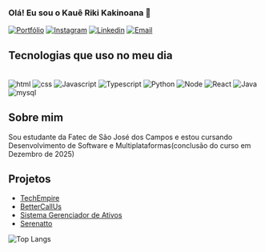 ### Olá! Eu sou o Kauê Riki Kakinoana 👋

[![Portfólio](https://img.shields.io/website?label=portfólio/style=for-the-badge&url=https://portfolio-orpin-nine-25.vercel.app/)](https://portfolio-orpin-nine-25.vercel.app/)
[![Instagram](https://img.shields.io/badge/Instagram-E4405F?style=for-the-badge&logo=instagram&logoColor=white)](https://www.instagram.com/kaue_riki/)
[![Linkedin](https://img.shields.io/badge/LinkedIn-0077B5?style=for-the-badge&logo=linkedin&logoColor=white)](https://www.linkedin.com/in/kau%C3%AA-riki-70b518273/)
[![Email](https://img.shields.io/badge/Gmail-D14836?style=for-the-badge&logo=gmail&logoColor=white)](mailto:kauerikil@gmail.com/)

## Tecnologias que uso no meu dia
<div style="display: inline_block"><br/>
  <img align="center" alt="html" src="https://img.shields.io/badge/HTML5-E34F26?style=for-the-badge&logo=html5&logoColor=white" />
  <img align="center" alt="css" src="https://img.shields.io/badge/CSS3-1572B6?style=for-the-badge&logo=css3&logoColor=white" />
  <img align="center" alt="Javascript" src="https://img.shields.io/badge/JavaScript-323330?style=for-the-badge&logo=javascript&logoColor=F7DF1E" />
  <img align="center" alt="Typescript" src="https://img.shields.io/badge/TypeScript-007ACC?style=for-the-badge&logo=typescript&logoColor=white" />
  <img align="center" alt="Python" src="https://img.shields.io/badge/Python-3776AB?style=for-the-badge&logo=python&logoColor=white" />
  <img align="center" alt="Node" src="https://img.shields.io/badge/Node.js-43853D?style=for-the-badge&logo=node.js&logoColor=white" />
  <img align="center" alt="React" src="https://img.shields.io/badge/React-20232A?style=for-the-badge&logo=react&logoColor=61DAFB" />
  <img align="center" alt="Java" src="https://img.shields.io/badge/Java-ED8B00?style=for-the-badge&logo=openjdk&logoColor=white" />
  <img align="center" alt="mysql" src="https://img.shields.io/badge/MySQL-00000F?style=for-the-badge&logo=mysql&logoColor=white" />
</div>

## Sobre mim
Sou estudante da Fatec de São José dos Campos e estou cursando Desenvolvimento de Software e Multiplataformas(conclusão do curso em Dezembro de 2025)

## Projetos
- [TechEmpire](https://github.com/APIEquipe/EquipeTechEmpireAPI)<br/>
- [BetterCallUs](https://github.com/BananaaScript/BetterCallUs)<br/>
- [Sistema Gerenciador de Ativos](https://github.com/BananaaScript/SGA.git)<br/>
- [Serenatto](https://github.com/kaueriki/Serrenatto-Alura.git)

![Top Langs](https://github-readme-stats.vercel.app/api/top-langs/?username=kaueriki&hide_progress=true)
